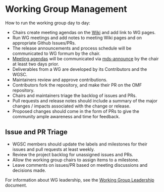 # Working Group Management 

How to run the working group day to day:

* Chairs create meeting agendas on the [Wiki](https://github.com/openmobilityfoundation/mobility-data-specification/wiki) and add link to WG pages.
* Run WG meetings and add notes to meeting Wiki pages and on appropriate Github Issues/PRs.
* The release announcements and process schedule will be communicated to WG formum by the chair.
* [Meeting agendas](https://github.com/openmobilityfoundation/governance/blob/master/technical/Conference_Call_Meeting_Guidance.md) will be communicated via [mds-announce](https://groups.google.com/a/groups.openmobilityfoundation.org/forum/#!forum/mds-announce) by the chair at least two days prior.
* Deliverables from a WG are developed by its Contributors and the WGSC.
* Maintainers review and approve contributions.
* Contributors fork the repository, and make their PR on the OMF repository.
* Chairs and maintainers triage the backlog of issues and PRs.
* Pull requests and release notes should include a summary of the major changes / impacts associated with the change or release.
* Proposed changes should come in the form of PRs to give the community ample awareness and time for feedback.

## Issue and PR Triage

* WGSC members should update the labels and milestones for their issues and pull requests at least weekly.
* Review the project backlog for unassigned issues and PRs.
* Allow the working group chairs to assign items to a milestone.
* Leave comments on issues/PR based on meeting discussions and decisions made.

For information about WG leadership, see the [Working Group Leadership](https://github.com/openmobilityfoundation/governance/blob/master/technical/Working_Group_Leadership.md) document.
